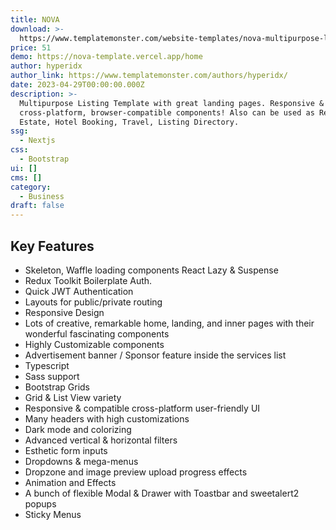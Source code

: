```yaml
---
title: NOVA
download: >-
  https://www.templatemonster.com/website-templates/nova-multipurpose-listing-directory-theme-nextjs-amp-react-template-232036.html
price: 51
demo: https://nova-template.vercel.app/home
author: hyperidx
author_link: https://www.templatemonster.com/authors/hyperidx/
date: 2023-04-29T00:00:00.000Z
description: >-
  Multipurpose Listing Template with great landing pages. Responsive &
  cross-platform, browser-compatible components! Also can be used as Real
  Estate, Hotel Booking, Travel, Listing Directory.
ssg:
  - Nextjs
css:
  - Bootstrap
ui: []
cms: []
category:
  - Business
draft: false
---
```

## Key Features

- Skeleton, Waffle loading components React Lazy & Suspense
- Redux Toolkit Boilerplate Auth.
- Quick JWT Authentication
- Layouts for public/private routing
- Responsive Design
- Lots of creative, remarkable home, landing, and inner pages with their wonderful fascinating components
- Highly Customizable components
- Advertisement banner / Sponsor feature inside the services list
- Typescript
- Sass support
- Bootstrap Grids
- Grid & List View variety
- Responsive & compatible cross-platform user-friendly UI
- Many headers with high customizations
- Dark mode and colorizing
- Advanced vertical & horizontal filters
- Esthetic form inputs
- Dropdowns & mega-menus
- Dropzone and image preview upload progress effects
- Animation and Effects
- A bunch of flexible Modal & Drawer with Toastbar and sweetalert2 popups
- Sticky Menus
